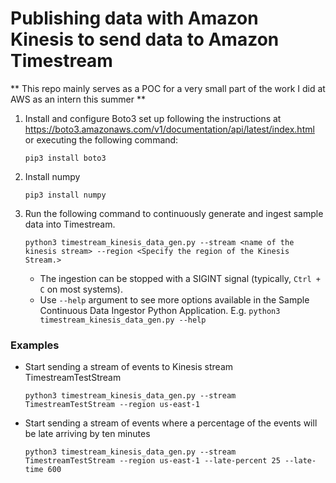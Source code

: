# Publishing data with Amazon Kinesis to send data to Amazon Timestream

** This repo mainly serves as a POC for a very small part of the work I did at AWS as an intern this summer **

1. Install and configure Boto3 set up following the instructions at https://boto3.amazonaws.com/v1/documentation/api/latest/index.html or executing the following command:
	```
	pip3 install boto3
	```

1. Install numpy 
	```
	pip3 install numpy
	```

1. Run the following command to continuously generate and ingest sample data into Timestream. 
   
    ```    
    python3 timestream_kinesis_data_gen.py --stream <name of the kinesis stream> --region <Specify the region of the Kinesis Stream.> 
    ```
    
    - The ingestion can be stopped with a SIGINT signal (typically, `Ctrl + C` on most systems).
    - Use `--help` argument to see more options available in the Sample Continuous Data Ingestor Python Application.
     E.g. ```python3 timestream_kinesis_data_gen.py --help```
    
### Examples

- Start sending a stream of events to Kinesis stream TimestreamTestStream 

    ```
    python3 timestream_kinesis_data_gen.py --stream TimestreamTestStream --region us-east-1
    ```

- Start sending a stream of events where a percentage of the events will be late arriving by ten minutes

    ```
    python3 timestream_kinesis_data_gen.py --stream TimestreamTestStream --region us-east-1 --late-percent 25 --late-time 600
    ```
